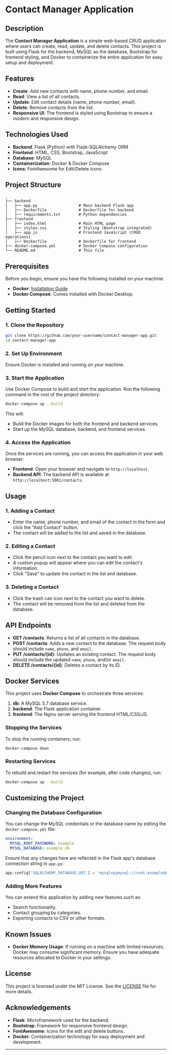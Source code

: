 

# Contact Manager Application

## Description

The **Contact Manager Application** is a simple web-based CRUD application where users can create, read, update, and delete contacts. This project is built using Flask for the backend, MySQL as the database, Bootstrap for frontend styling, and Docker to containerize the entire application for easy setup and deployment.

## Features

- **Create**: Add new contacts with name, phone number, and email.
- **Read**: View a list of all contacts.
- **Update**: Edit contact details (name, phone number, email).
- **Delete**: Remove contacts from the list.
- **Responsive UI**: The frontend is styled using Bootstrap to ensure a modern and responsive design.
  
## Technologies Used

- **Backend**: Flask (Python) with Flask-SQLAlchemy ORM
- **Frontend**: HTML, CSS, Bootstrap, JavaScript
- **Database**: MySQL
- **Containerization**: Docker & Docker Compose
- **Icons**: FontAwesome for Edit/Delete icons

## Project Structure

```plaintext
.
├── backend
│   ├── app.py                  # Main backend Flask app
│   ├── Dockerfile              # Dockerfile for backend
│   ├── requirements.txt        # Python dependencies
├── frontend
│   ├── index.html              # Main HTML page
│   ├── styles.css              # Styling (Bootstrap integrated)
│   ├── app.js                  # Frontend JavaScript (CRUD operations)
│   ├── Dockerfile              # Dockerfile for frontend
├── docker-compose.yml          # Docker Compose configuration
└── README.md                   # This file
```

## Prerequisites

Before you begin, ensure you have the following installed on your machine:

- **Docker**: [Installation Guide](https://docs.docker.com/get-docker/)
- **Docker Compose**: Comes installed with Docker Desktop.

## Getting Started

### 1. Clone the Repository

```bash
git clone https://github.com/your-username/contact-manager-app.git
cd contact-manager-app
```

### 2. Set Up Environment

Ensure Docker is installed and running on your machine.

### 3. Start the Application

Use Docker Compose to build and start the application. Run the following command in the root of the project directory:

```bash
docker-compose up --build
```

This will:

- Build the Docker images for both the frontend and backend services.
- Start up the MySQL database, backend, and frontend services.

### 4. Access the Application

Once the services are running, you can access the application in your web browser:

- **Frontend**: Open your browser and navigate to `http://localhost`.
- **Backend API**: The backend API is available at `http://localhost:5001/contacts`.

## Usage

### 1. Adding a Contact
- Enter the name, phone number, and email of the contact in the form and click the "Add Contact" button.
- The contact will be added to the list and saved in the database.

### 2. Editing a Contact
- Click the pencil icon next to the contact you want to edit.
- A custom popup will appear where you can edit the contact's information.
- Click "Save" to update the contact in the list and database.

### 3. Deleting a Contact
- Click the trash can icon next to the contact you want to delete.
- The contact will be removed from the list and deleted from the database.

## API Endpoints

- **GET /contacts**: Returns a list of all contacts in the database.
- **POST /contacts**: Adds a new contact to the database. The request body should include `name`, `phone`, and `email`.
- **PUT /contacts/{id}**: Updates an existing contact. The request body should include the updated `name`, `phone`, and/or `email`.
- **DELETE /contacts/{id}**: Deletes a contact by its ID.

## Docker Services

This project uses **Docker Compose** to orchestrate three services:

1. **db**: A MySQL 5.7 database service.
2. **backend**: The Flask application container.
3. **frontend**: The Nginx server serving the frontend HTML/CSS/JS.

### Stopping the Services

To stop the running containers, run:

```bash
docker-compose down
```

### Restarting Services

To rebuild and restart the services (for example, after code changes), run:

```bash
docker-compose up --build
```

## Customizing the Project

### Changing the Database Configuration

You can change the MySQL credentials or the database name by editing the `docker-compose.yml` file:

```yaml
environment:
  MYSQL_ROOT_PASSWORD: example
  MYSQL_DATABASE: example_db
```

Ensure that any changes here are reflected in the Flask app's database connection string in `app.py`:

```python
app.config['SQLALCHEMY_DATABASE_URI'] = 'mysql+pymysql://root:example@db/example_db'
```

### Adding More Features

You can extend this application by adding new features such as:

- Search functionality.
- Contact grouping by categories.
- Exporting contacts to CSV or other formats.

## Known Issues

- **Docker Memory Usage**: If running on a machine with limited resources, Docker may consume significant memory. Ensure you have adequate resources allocated to Docker in your settings.

## License

This project is licensed under the MIT License. See the [LICENSE](LICENSE) file for more details.

## Acknowledgements

- **Flask**: Microframework used for the backend.
- **Bootstrap**: Framework for responsive frontend design.
- **FontAwesome**: Icons for the edit and delete buttons.
- **Docker**: Containerization technology for easy deployment and development.

---

